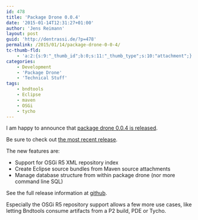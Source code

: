 ```yaml
---
id: 478
title: 'Package Drone 0.0.4'
date: '2015-01-14T12:31:27+01:00'
author: 'Jens Reimann'
layout: post
guid: 'http://dentrassi.de/?p=478'
permalink: /2015/01/14/package-drone-0-0-4/
tc-thumb-fld:
    - 'a:2:{s:9:"_thumb_id";b:0;s:11:"_thumb_type";s:10:"attachment";}'
categories:
    - Development
    - 'Package Drone'
    - 'Technical Stuff'
tags:
    - bndtools
    - Eclipse
    - maven
    - OSGi
    - tycho
---
```


I am happy to announce that [package drone 0.0.4 is released](https://github.com/ctron/package-drone/releases/tag/v0.0.4).

Be sure to check out [the most recent release](https://github.com/ctron/package-drone/releases).

<!-- more -->

The new features are:

- Support for OSGi R5 XML repository index
- Create Eclipse source bundles from Maven source attachments
- Manage database structure from within package drone (nor more command line SQL)

See the full release information at [github](https://github.com/ctron/package-drone/releases/tag/v0.0.4).

Especially the OSGi R5 repository support allows a few more use cases, like letting Bndtools consume artifacts from a P2 build, PDE or Tycho.
